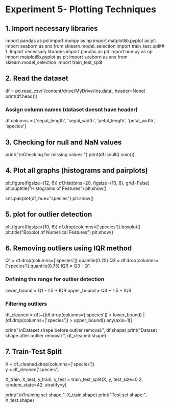 # Experiment 5- Plotting Techniques 
## 1. Import necessary libraries
import pandas as pd
import numpy as np
import matplotlib.pyplot as plt
import seaborn as sns
from sklearn.model_selection import train_test_split# 1. Import necessary libraries
import pandas as pd
import numpy as np
import matplotlib.pyplot as plt
import seaborn as sns
from sklearn.model_selection import train_test_split

## 2. Read the dataset 
df = pd.read_csv('/content/drive/MyDrive/iris.data', header=None)
print(df.head())

### Assign column names (dataset doesnt have header)
df.columns = ['sepal_length', 'sepal_width', 'petal_length', 'petal_width', 'species']

## 3. Checking for null and NaN values
print("\nChecking for missing values:")
print(df.isnull().sum())

## 4. Plot all graphs (histograms and pairplots)
plt.figure(figsize=(12, 6))
df.hist(bins=20, figsize=(10, 8), grid=False)
plt.suptitle("Histograms of Features")
plt.show()

sns.pairplot(df, hue="species")
plt.show()

## 5.  plot for outlier detection
plt.figure(figsize=(10, 6))
df.drop(columns=['species']).boxplot()
plt.title("Boxplot of Numerical Features")
plt.show()

## 6. Removing outliers using IQR method
Q1 = df.drop(columns=['species']).quantile(0.25)
Q3 = df.drop(columns=['species']).quantile(0.75)
IQR = Q3 - Q1

### Defining the range for outlier detection
lower_bound = Q1 - 1.5 * IQR
upper_bound = Q3 + 1.5 * IQR

### Filtering outliers
df_cleaned = df[~((df.drop(columns=['species']) < lower_bound) | (df.drop(columns=['species']) > upper_bound)).any(axis=1)]

print("\nDataset shape before outlier removal:", df.shape)
print("Dataset shape after outlier removal:", df_cleaned.shape)

## 7. Train-Test Split
X = df_cleaned.drop(columns=['species'])  
y = df_cleaned['species'] 

X_train, X_test, y_train, y_test = train_test_split(X, y, test_size=0.2, random_state=42, stratify=y)

print("\nTraining set shape:", X_train.shape)
print("Test set shape:", X_test.shape)
